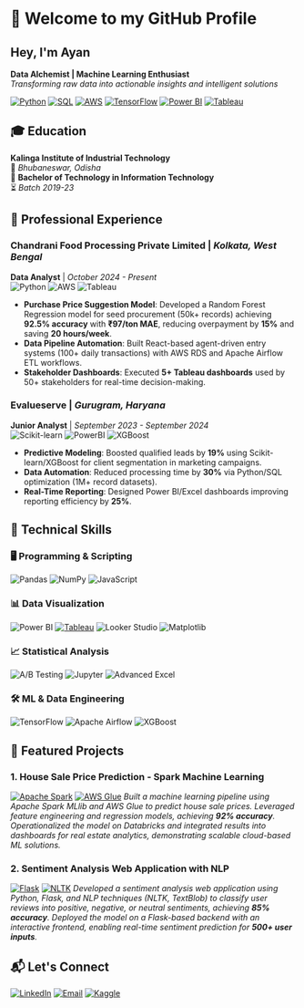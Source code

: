 # 👋 Welcome to my GitHub Profile

<h2>Hey, I'm Ayan</h2>
<b>Data Alchemist | Machine Learning Enthusiast</b><br>
<i>Transforming raw data into actionable insights and intelligent solutions</i>

[![Python](https://img.shields.io/badge/Python-Expert-3776AB?logo=python)](https://python.org)
[![SQL](https://img.shields.io/badge/SQL-Proficient-4479A1?logo=postgresql)](https://en.wikipedia.org/wiki/SQL)
[![AWS](https://img.shields.io/badge/AWS-Cloud-232F3E?logo=amazon-aws)](https://aws.amazon.com)
[![TensorFlow](https://img.shields.io/badge/TensorFlow-FF6F00?logo=tensorflow)](https://tensorflow.org)
[![Power BI](https://img.shields.io/badge/Power_BI-Expert-F2C811?logo=powerbi)](https://powerbi.microsoft.com)
[![Tableau](https://img.shields.io/badge/Tableau-Visualization-E97627?logo=tableau)](https://tableau.com)

## 🎓 Education
**Kalinga Institute of Industrial Technology**  
📍 *Bhubaneswar, Odisha*  
📜 **Bachelor of Technology in Information Technology**  
⏳ *Batch 2019-23*  

## 💼 Professional Experience

### **Chandrani Food Processing Private Limited** | *Kolkata, West Bengal*  
**Data Analyst** | *October 2024 - Present*  
![Python](https://img.shields.io/badge/-Machine_Learning-3776AB?logo=python) ![AWS](https://img.shields.io/badge/-AWS_RDS-232F3E?logo=amazonaws) ![Tableau](https://img.shields.io/badge/-Tableau-E97627?logo=tableau)
- **Purchase Price Suggestion Model**: Developed a Random Forest Regression model for seed procurement (50k+ records) achieving **92.5% accuracy** with **₹97/ton MAE**, reducing overpayment by **15%** and saving **20 hours/week**.
- **Data Pipeline Automation**: Built React-based agent-driven entry systems (100+ daily transactions) with AWS RDS and Apache Airflow ETL workflows.
- **Stakeholder Dashboards**: Executed **5+ Tableau dashboards** used by 50+ stakeholders for real-time decision-making.

### **Evalueserve** | *Gurugram, Haryana*  
**Junior Analyst** | *September 2023 - September 2024*  
![Scikit-learn](https://img.shields.io/badge/-Scikit_learn-F7931E) ![PowerBI](https://img.shields.io/badge/-Power_BI-F2C811) ![XGBoost](https://img.shields.io/badge/-XGBoost-3776AB)
- **Predictive Modeling**: Boosted qualified leads by **19%** using Scikit-learn/XGBoost for client segmentation in marketing campaigns.
- **Data Automation**: Reduced processing time by **30%** via Python/SQL optimization (1M+ record datasets).
- **Real-Time Reporting**: Designed Power BI/Excel dashboards improving reporting efficiency by **25%**.


## 🔧 Technical Skills

### 🖥️ Programming & Scripting
<p align="left">
  <img src="https://img.shields.io/badge/Python-Pandas-150458?logo=pandas" alt="Pandas">
  <img src="https://img.shields.io/badge/NumPy-013243?logo=numpy" alt="NumPy">
  <img src="https://img.shields.io/badge/JavaScript-F7DF1E?logo=javascript" alt="JavaScript">
</p>

### 📊 Data Visualization
![Power BI](https://img.shields.io/badge/Power_BI-F2C811?logo=powerbi)
[![Tableau](https://img.shields.io/badge/Tableau-Visualization-E97627?logo=tableau)](https://tableau.com)
![Looker Studio](https://img.shields.io/badge/Looker_Studio-4285F4?logo=google)
![Matplotlib](https://img.shields.io/badge/Matplotlib-11557C?logo=python)

### 📈 Statistical Analysis
![A/B Testing](https://img.shields.io/badge/A/B_Testing-Expert-8A4182)
![Jupyter](https://img.shields.io/badge/Jupyter-F37626?logo=jupyter)
![Advanced Excel](https://img.shields.io/badge/Excel-Expert-217346?logo=microsoft-excel)

### 🛠️ ML & Data Engineering
![TensorFlow](https://img.shields.io/badge/TensorFlow-FF6F00?logo=tensorflow)
![Apache Airflow](https://img.shields.io/badge/Airflow-017CEE?logo=apacheairflow)
![XGBoost](https://img.shields.io/badge/XGBoost-3776AB?logo=xgboost)

## 🌟 Featured Projects

### 1. House Sale Price Prediction - Spark Machine Learning
[![Apache Spark](https://img.shields.io/badge/Apache_Spark-E25A1C?logo=apachespark)](https://spark.apache.org)
[![AWS Glue](https://img.shields.io/badge/AWS_Glue-232F3E?logo=amazonaws)](https://aws.amazon.com/glue/)
*Built a machine learning pipeline using Apache Spark MLlib and AWS Glue to predict house sale prices. Leveraged feature engineering and regression models, achieving **92% accuracy**. Operationalized the model on Databricks and integrated results into dashboards for real estate analytics, demonstrating scalable cloud-based ML solutions.*

### 2. Sentiment Analysis Web Application with NLP
[![Flask](https://img.shields.io/badge/Flask-000000?logo=flask)](https://flask.palletsprojects.com)
[![NLTK](https://img.shields.io/badge/NLTK-Expert-3776AB?logo=python)](https://www.nltk.org)
*Developed a sentiment analysis web application using Python, Flask, and NLP techniques (NLTK, TextBlob) to classify user reviews into positive, negative, or neutral sentiments, achieving **85% accuracy**. Deployed the model on a Flask-based backend with an interactive frontend, enabling real-time sentiment prediction for **500+ user inputs**.*

## 📬 Let's Connect
[![LinkedIn](https://img.shields.io/badge/LinkedIn-Connect-0A66C2?logo=linkedin)]([https://linkedin.com/in/yourprofile](https://www.linkedin.com/in/ayanduttaa/))
[![Email](https://img.shields.io/badge/Email-Contact-D14836?logo=gmail)](mailto:ayanalyser@example.com)
[![Kaggle](https://img.shields.io/badge/Kaggle-Profile-20BEFF?logo=kaggle)]([https://kaggle.com/yourprofile](https://www.kaggle.com/ayanalyser))
